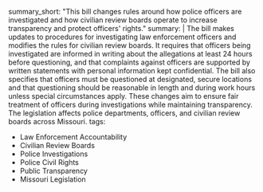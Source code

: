 summary_short: "This bill changes rules around how police officers are investigated and how civilian review boards operate to increase transparency and protect officers' rights."
summary: |
  The bill makes updates to procedures for investigating law enforcement officers and modifies the rules for civilian review boards. It requires that officers being investigated are informed in writing about the allegations at least 24 hours before questioning, and that complaints against officers are supported by written statements with personal information kept confidential. The bill also specifies that officers must be questioned at designated, secure locations and that questioning should be reasonable in length and during work hours unless special circumstances apply. These changes aim to ensure fair treatment of officers during investigations while maintaining transparency. The legislation affects police departments, officers, and civilian review boards across Missouri.
tags:
  - Law Enforcement Accountability
  - Civilian Review Boards
  - Police Investigations
  - Police Civil Rights
  - Public Transparency
  - Missouri Legislation
